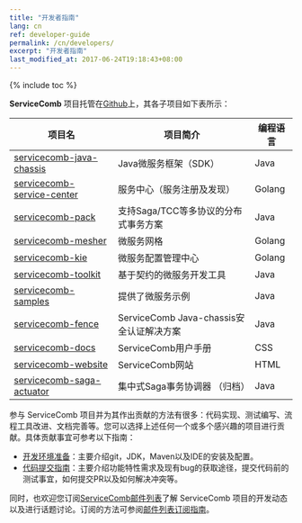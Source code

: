 ```yaml
---
title: "开发者指南"
lang: cn
ref: developer-guide
permalink: /cn/developers/
excerpt: "开发者指南"
last_modified_at: 2017-06-24T19:18:43+08:00
---
```

{% include toc %}

**ServiceComb** 项目托管在[Github](https://github.com/apache?q=servicecomb)上，其各子项目如下表所示：

| 项目名                                                                        | 项目简介                   | 编程语言 |
|-------------------------------------------------------------------------------|----------------------------|----------|
| [servicecomb-java-chassis](https://github.com/apache/servicecomb-java-chassis)       | Java微服务框架（SDK）      | Java     |
| [servicecomb-service-center](https://github.com/apache/servicecomb-service-center)               | 服务中心（服务注册及发现） | Golang       |
| [servicecomb-pack](https://github.com/apache/servicecomb-pack)                                   | 支持Saga/TCC等多协议的分布式事务方案   | Java     |
| [servicecomb-mesher](https://github.com/apache/servicecomb-Mesher)       | 微服务网格      | Golang    |
| [servicecomb-kie](https://github.com/apache/servicecomb-kie)                                   |  微服务配置管理中心  | Golang    |
| [servicecomb-toolkit](https://github.com/apache/servicecomb-toolkit)               | 基于契约的微服务开发工具 | Java       |
| [servicecomb-samples](https://github.com/apache/servicecomb-samples)                                   | 提供了微服务示例   | Java     |
| [servicecomb-fence](https://github.com/apache/servicecomb-fence)               | ServiceComb Java-chassis安全认证解决方案 | Java       |
| [servicecomb-docs](https://github.com/apache/servicecomb-docs) | ServiceComb用户手册            | CSS |
| [servicecomb-website](https://github.com/apache/servicecomb-website) | ServiceComb网站            | HTML |
| [servicecomb-saga-actuator](https://github.com/apache/servicecomb-saga-actuator)                                   | 集中式Saga事务协调器 （归档）   | Java     |

参与 ServiceComb 项目并为其作出贡献的方法有很多：代码实现、测试编写、流程工具改进、文档完善等。您可以选择上述任何一个或多个感兴趣的项目进行贡献。具体贡献事宜可参考以下指南：

* [开发环境准备](/cn/developers/setup-develop-environment/)：主要介绍git，JDK，Maven以及IDE的安装及配置。
* [代码提交指南](/cn/developers/submit-codes/)：主要介绍功能特性需求及现有bug的获取途径，提交代码前的测试事宜，如何提交PR以及如何解决冲突等。

同时，也欢迎您订阅[ServiceComb邮件列表](mailto:dev-subscribe@servicecomb.apache.org)了解 ServiceComb 项目的开发动态以及进行话题讨论。订阅的方法可参阅[邮件列表订阅指南](/cn/developers/subscribe-mail-list/)。

